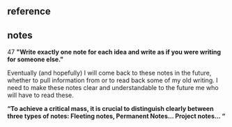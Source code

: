 ## reference

## notes

47
**"Write exactly one note for each idea and write as if you were writing for someone else."**

Eventually (and hopefully) I will come back to these notes in the future, whether to pull information from or to read back some of my old writing. I need to make these notes clear and understandable to the future me who will have to read these.

**“To achieve a critical mass, it is crucial to distinguish clearly between three types of notes: Fleeting notes, Permanent Notes… Project notes… “**